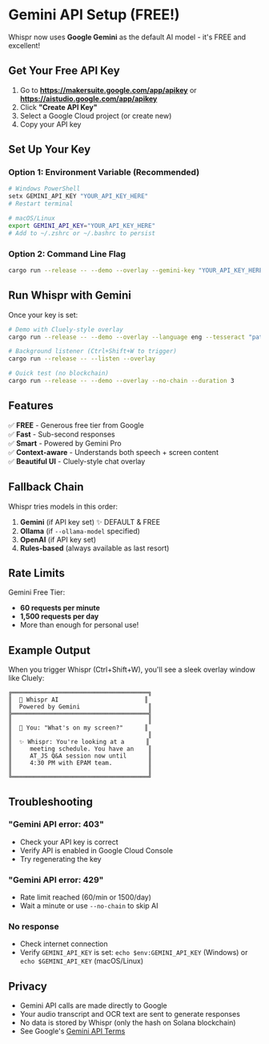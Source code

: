 # Gemini API Setup (FREE!)

Whispr now uses **Google Gemini** as the default AI model - it's FREE and excellent!

## Get Your Free API Key

1. Go to **https://makersuite.google.com/app/apikey** or **https://aistudio.google.com/app/apikey**
2. Click **"Create API Key"**
3. Select a Google Cloud project (or create new)
4. Copy your API key

## Set Up Your Key

### Option 1: Environment Variable (Recommended)
```powershell
# Windows PowerShell
setx GEMINI_API_KEY "YOUR_API_KEY_HERE"
# Restart terminal
```

```bash
# macOS/Linux
export GEMINI_API_KEY="YOUR_API_KEY_HERE"
# Add to ~/.zshrc or ~/.bashrc to persist
```

### Option 2: Command Line Flag
```bash
cargo run --release -- --demo --overlay --gemini-key "YOUR_API_KEY_HERE"
```

## Run Whispr with Gemini

Once your key is set:

```bash
# Demo with Cluely-style overlay
cargo run --release -- --demo --overlay --language eng --tesseract "path/to/tesseract"

# Background listener (Ctrl+Shift+W to trigger)
cargo run --release -- --listen --overlay

# Quick test (no blockchain)
cargo run --release -- --demo --overlay --no-chain --duration 3
```

## Features

✅ **FREE** - Generous free tier from Google  
✅ **Fast** - Sub-second responses  
✅ **Smart** - Powered by Gemini Pro  
✅ **Context-aware** - Understands both speech + screen content  
✅ **Beautiful UI** - Cluely-style chat overlay  

## Fallback Chain

Whispr tries models in this order:
1. **Gemini** (if API key set) ✨ DEFAULT & FREE
2. **Ollama** (if `--ollama-model` specified)
3. **OpenAI** (if API key set)
4. **Rules-based** (always available as last resort)

## Rate Limits

Gemini Free Tier:
- **60 requests per minute**
- **1,500 requests per day**
- More than enough for personal use!

## Example Output

When you trigger Whispr (Ctrl+Shift+W), you'll see a sleek overlay window like Cluely:

```
╔══════════════════════════════════════╗
║  🎤 Whispr AI                        ║
║  Powered by Gemini                   ║
╠══════════════════════════════════════╣
║                                      ║
║  👤 You: "What's on my screen?"      ║
║                                      ║
║  ✨ Whispr: You're looking at a      ║
║     meeting schedule. You have an    ║
║     AT_JS Q&A session now until      ║
║     4:30 PM with EPAM team.          ║
║                                      ║
╚══════════════════════════════════════╝
```

## Troubleshooting

### "Gemini API error: 403"
- Check your API key is correct
- Verify API is enabled in Google Cloud Console
- Try regenerating the key

### "Gemini API error: 429"
- Rate limit reached (60/min or 1500/day)
- Wait a minute or use `--no-chain` to skip AI

### No response
- Check internet connection
- Verify `GEMINI_API_KEY` is set: `echo $env:GEMINI_API_KEY` (Windows) or `echo $GEMINI_API_KEY` (macOS/Linux)

## Privacy

- Gemini API calls are made directly to Google
- Your audio transcript and OCR text are sent to generate responses
- No data is stored by Whispr (only the hash on Solana blockchain)
- See Google's [Gemini API Terms](https://ai.google.dev/terms)

